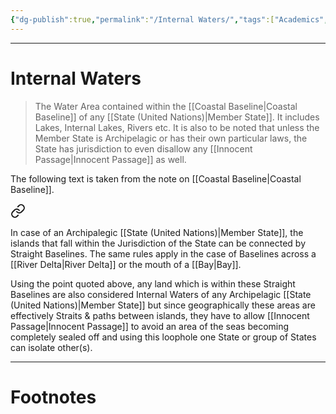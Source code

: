 ```yaml
---
{"dg-publish":true,"permalink":"/Internal Waters/","tags":["Academics","politics"]}
---
```



---
# Internal Waters
> The Water Area contained within the [[Coastal Baseline\|Coastal Baseline]] of any [[State (United Nations)\|Member State]]. It includes Lakes, Internal Lakes, Rivers etc. It is also to be noted that unless the Member State is Archipelagic or has their own particular laws, the State has jurisdiction to even disallow any [[Innocent Passage\|Innocent Passage]] as well.

The following text is taken from the note on [[Coastal Baseline\|Coastal Baseline]].

<div class="transclusion internal-embed is-loaded"><a class="markdown-embed-link" href="/coastal-baseline/#8c6ff5" aria-label="Open link"><svg xmlns="http://www.w3.org/2000/svg" width="24" height="24" viewBox="0 0 24 24" fill="none" stroke="currentColor" stroke-width="2" stroke-linecap="round" stroke-linejoin="round" class="svg-icon lucide-link"><path d="M10 13a5 5 0 0 0 7.54.54l3-3a5 5 0 0 0-7.07-7.07l-1.72 1.71"></path><path d="M14 11a5 5 0 0 0-7.54-.54l-3 3a5 5 0 0 0 7.07 7.07l1.71-1.71"></path></svg></a><div class="markdown-embed">



In case of an Archipalegic [[State (United Nations)\|Member State]], the islands that fall within the Jurisdiction of the State can be connected by Straight Baselines. The same rules apply in the case of Baselines across a [[River Delta\|River Delta]] or the mouth of a [[Bay\|Bay]]. 

</div></div>


Using the point quoted above, any land which is within these Straight Baselines are also considered Internal Waters of any Archipelagic [[State (United Nations)\|Member State]] but since geographically these areas are effectively Straits & paths between islands, they have to allow [[Innocent Passage\|Innocent Passage]] to avoid an area of the seas becoming completely sealed off and using this loophole one State or group of States can isolate other(s).

---
# Footnotes